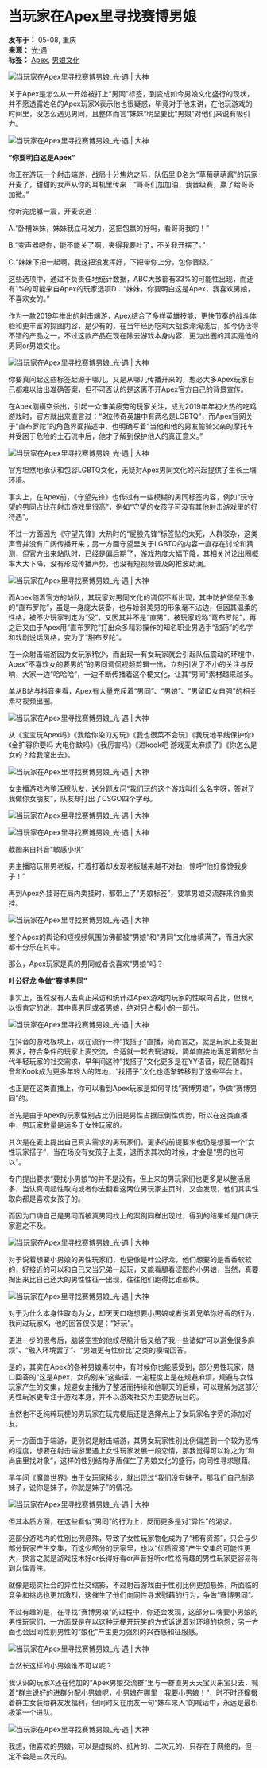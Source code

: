 # 当玩家在Apex里寻找赛博男娘

**发布于：** 05-08, 重庆  
**来源：** [光·遇](https://game.163.com/)  
**标签：** [Apex](https://game.163.com/), [男娘文化](https://game.163.com/)  

![当玩家在Apex里寻找赛博男娘_光·遇 | 大神](https://img.166.net/reunionpub/ds/kol/20240508/092208-2c9dy3e7zm.png?imageView&tostatic=0&thumbnail=1500x0)

关于Apex是怎么从一开始被打上“男同”标签，到变成如今男娘文化盛行的现状，并不愿透露姓名的Apex玩家X表示他也很疑惑，毕竟对于他来讲，在他玩游戏的时间里，没怎么遇见男同，且整体而言“妹妹”明显要比“男娘”对他们来说有吸引力。

![当玩家在Apex里寻找赛博男娘_光·遇 | 大神](https://img.166.net/reunionpub/ds/kol/20240508/092208-ydu58hsc9k.png?imageView&tostatic=0&thumbnail=1500x0)

**“你要明白这是Apex”**

你正在游玩一个射击端游，战局十分焦灼之际，队伍里ID名为“草莓萌萌酱”的玩家开麦了，甜甜的女声从你的耳机里传来：“哥哥们加加油，我晋级赛，赢了给哥哥加微。”

你听完虎躯一震，开麦说道：

A.“卧槽妹妹，妹妹我立马发力，这把包赢的好吗，看哥哥我的！”

B.“变声器吧你，能不能关了啊，夹得我要吐了，不关我开摆了。”

C.“妹妹下把一起啊，我这把没发挥好，下把带你上分，包你晋级。”

这些选项中，通过不负责任地统计数据，ABC大致都有33%的可能性出现，而还有1%的可能来自Apex的玩家选项D：“妹妹，你要明白这是Apex，我喜欢男娘，不喜欢女的。”

作为一款2019年推出的射击端游，Apex结合了多样英雄技能，更快节奏的战斗体验和更丰富的探图内容，是少有的，在当年经历吃鸡大战浪潮淘洗后，如今仍活得不错的产品之一，不过这款产品在现在除去游戏本身内容，更为出圈的其实是他的男同or男娘文化。

![当玩家在Apex里寻找赛博男娘_光·遇 | 大神](https://img.166.net/reunionpub/ds/kol/20240508/092208-371dgcjeop.png?imageView&tostatic=0&thumbnail=1500x0)

你要真问起这些标签起源于哪儿，又是从哪儿传播开来的，想必大多Apex玩家自己都难以给出准确答案，但不可否认的是这离不开Apex官方自己的背景宣传。

在Apex刚横空杀出，引起一众审美疲劳的玩家关注，成为2019年年初火热的吃鸡游戏时，官方就出来直言过：“8位传奇英雄中有两名是LGBTQ”，而Apex官网关于“直布罗陀”的角色界面描述中，也明确写着“当他和他的男友偷骑父亲的摩托车并受困于危险的土石流中后，他才了解到保护他人的真正意义。”

![当玩家在Apex里寻找赛博男娘_光·遇 | 大神](https://img.166.net/reunionpub/ds/kol/20240508/092208-k57rie0h6u.png?imageView&tostatic=0&thumbnail=1500x0)

官方坦然地承认和包容LGBTQ文化，无疑对Apex男同文化的兴起提供了生长土壤环境。

事实上，在Apex前，《守望先锋》也传过有一些模糊的男同标签内容，例如“玩守望的男同占比在射击游戏里很高”，例如“守望的女孩子可没有其他射击游戏里的好待遇”。

不过一方面因为《守望先锋》大热时的“屁股先锋”标签贴的太死，人群驳杂，这类声音并没有广阔传播开来；另一方面守望里关于LGBTQ的内容一直存在讨论和猜测，但官方出来站队时，已经是偏后期了，游戏热度大幅下降，其相关讨论出圈概率大大下降，没有形成传播声势，也没有短视频普及的推波助澜。

![当玩家在Apex里寻找赛博男娘_光·遇 | 大神](https://img.166.net/reunionpub/ds/kol/20240508/092208-ec6s9lor7i.png?imageView&tostatic=0&thumbnail=1500x0)

而Apex随着官方的站队，其玩家对男同文化的调侃不断出现，其中防护堡垒形象的“直布罗陀”，虽是一身庞大装备，也与娇弱美男的形象毫不沾边，但因其温柔的性格，被不少玩家判定为“受”，又因其并不是“直男”，被玩家戏称“弯布罗陀”，再之后又由于Apex用“直布罗陀”打出众多精彩操作的知名职业男选手“甜药”的名字和戏剧说话风格，变为了“甜布罗陀”。

在一众射击端游因为女玩家稀少，而出现一有女玩家就会引起队伍震动的环境中，Apex“不喜欢女的要男的”的男同调侃视频剪辑一出，立刻引发了不小的关注与反响，大家一边“哈哈哈”，一边不断传播着这个梗文化，让其“男同”素材越来越多。

单从B站与抖音来看，Apex有大量充斥着“男同”、“男娘”、“男留ID女自强”的相关素材视频出圈。

![当玩家在Apex里寻找赛博男娘_光·遇 | 大神](https://img.166.net/reunionpub/ds/kol/20240508/092208-yj7bss0dih.png?imageView&tostatic=0&thumbnail=1500x0)

从《宝宝玩Apex吗》《我给你染刀刃玩》《我也很菜不会玩》《我玩地平线保护你》《金扩容你要吗 大电你缺吗》《我厉害吗》《进kook吧 游戏麦太麻烦了》《你怎么是女的？给我滚出去》。

![当玩家在Apex里寻找赛博男娘_光·遇 | 大神](https://img.166.net/reunionpub/ds/kol/20240508/092208-ftvim52beo.png?imageView&tostatic=0&thumbnail=1500x0)

女主播游戏内整活撩队友，送分题发问“我们玩的这个游戏叫什么名字呀，答对了我做你女朋友”，队友却打出了CSGO四个字母。

![当玩家在Apex里寻找赛博男娘_光·遇 | 大神](https://img.166.net/reunionpub/ds/kol/20240508/092209-g04tc2j8ds.png?imageView&tostatic=0&thumbnail=1500x0)

![当玩家在Apex里寻找赛博男娘_光·遇 | 大神](https://img.166.net/reunionpub/ds/kol/20240508/092208-167o9labz3.png?imageView&tostatic=0&thumbnail=1500x0)

截图来自抖音“敏感小琪”

男主播陪玩带男老板，打着打着却发现老板越来越不对劲，惊呼“他好像馋我身子！”

再到Apex外挂哥在局内卖挂时，都带上了“男娘标签”，要拿男娘交流群来钓鱼卖挂。

![当玩家在Apex里寻找赛博男娘_光·遇 | 大神](https://img.166.net/reunionpub/ds/kol/20240508/092208-ybistkr4j7.png?imageView&tostatic=0&thumbnail=1500x0)

整个Apex的舆论和短视频氛围仿佛都被“男娘”和“男同”文化给填满了，而且大家都十分乐在其中。

那么，Apex玩家是真的男同或者说喜欢“男娘”吗？

**叶公好龙 争做“赛博男同”**

事实上，虽然没有人去真正采访和统计过Apex游戏内玩家的性取向占比，但我可以很肯定的说，其中真男同或者男娘，绝对只占极小的一部分。

![当玩家在Apex里寻找赛博男娘_光·遇 | 大神](https://img.166.net/reunionpub/ds/kol/20240508/092208-y37lfsgvz2.png?imageView&tostatic=0&thumbnail=1500x0)

在抖音的游戏板块上，现在流行一种“找搭子”直播，简而言之，就是玩家上麦提出要求，符合条件的玩家上麦交流，合适就一起去玩游戏，简单直接地满足着部分当代年轻玩家的社交需求，早年间这种“找搭子”文化更多是在YY语音，现在随着抖音和Kook成为更多年轻人的阵地，“找搭子”文化也逐渐转移到了这些平台上。

也正是在这类直播上，你可以看到Apex玩家是如何寻找“赛博男娘”，争做“赛博男同”的。

首先是由于Apex的玩家性别占比仍旧是男性占据压倒性优势，所以在这类直播中，男玩家数量是远多于女性玩家的。

其次是在麦上提出自己真实需求的男玩家们，更多的前提要求也仍是想要一个“女性玩家搭子”，当在场没有女孩子上麦，退而求其次的时候，才会是“男的也可以”。

专门提出要求“要找小男娘”的并不是没有，但上来的男玩家们也更多是以整活居多，当认真问起性取向或者你去翻看这两位男玩家主页时，又会发现，他们其实性取向都是喜欢女孩子的。

而因为口嗨自己是男同而被真男同找上的案例同样出现过，得到的结果却是口嗨玩家避之不及。

![当玩家在Apex里寻找赛博男娘_光·遇 | 大神](https://img.166.net/reunionpub/ds/kol/20240508/092208-z5nkwfg19y.png?imageView&tostatic=0&thumbnail=1500x0)

对于说着想要小男娘的男性玩家们，也更像是叶公好龙，他们想要的是香香软软的，好接近的可以和自己又当兄弟一起玩，又能看腿看涩图的小男娘，当然，真要掏出来比自己还大的男性性征一出现，往往他们跑得比谁都快。

![当玩家在Apex里寻找赛博男娘_光·遇 | 大神](https://img.166.net/reunionpub/ds/kol/20240508/092208-pfek70sm3j.png?imageView&tostatic=0&thumbnail=1500x0)

对于为什么本身性取向为女，却天天口嗨想要小男娘或者说着兄弟你好香的行为，我问过玩家X，他的回答仅仅是：“好玩”。

更进一步的思考后，脑袋空空的他绞尽脑汁后又给了我一些诸如“可以避免很多麻烦”、“融入环境罢了”、“男娘更有性价比”之类的模糊回答。

是的，其实在Apex的各种男娘素材中，有时候你也能感受到，部分男性玩家，随口回答的“这是Apex，女的别来”这些话，一定程度上是在规避麻烦，规避与女性玩家产生的交集，规避女主播为了整活而持续和他聊天的后续，可以理解为这部分男性玩家更专注于游戏本身，并不以游戏社交为主要游玩目的。

当然也不乏纯粹玩梗的男玩家在玩完梗后还是选择点上了女玩家名字旁的添加好友。

另一方面由于端游，更别说是射击端游，其男女玩家性别比例偏差到一个较为恐怖的程度，想要在射击端游里遇上女性玩家发展一段恋情，那我觉得可以称之为“和尚庙里找对象”，这样的性别结构矛盾催生了男娘文化的盛行，向同性寻求慰藉。

早年间《魔兽世界》由于女玩家稀少，就出现过“我们没有妹子，那我们自己制造妹子，说你是妹子，你就是妹子”的情况。

![当玩家在Apex里寻找赛博男娘_光·遇 | 大神](https://img.166.net/reunionpub/ds/kol/20240508/092208-nqvpb8dzku.png?imageView&tostatic=0&thumbnail=1500x0)

但其本质方面，在这些看似“男同”的行为上，反而更多是对“异性”的渴求。

这部分游戏内的性别比例悬殊，导致了女性玩家物化成为了“稀有资源”，只会与少部分玩家产生交集，而这少部分的玩家里，也以“优质资源”产生交集的可能性更大，换言之就是游戏技术好or长得好看or声音好听or性格有趣的男性玩家更容易得到女性青睐。

就像是现实社会的异性社交缩影，不过射击游戏由于性别比例更加悬殊，所面临的竞争和挑选也更加激烈，这催生了他们向同性寻求慰藉的行为，争做“赛博男同”。

不过有趣的是，在寻找“赛博男娘”的过程中，你还会发现，这部分口嗨要小男娘的男性玩家们，一方面既是在以这种玩梗开玩笑的方式诉说着对环境的抱怨，另一方面也会因同性别男性的“娘化”产生更为强烈的兴奋感和征服感。

![当玩家在Apex里寻找赛博男娘_光·遇 | 大神](https://img.166.net/reunionpub/ds/kol/20240508/092209-es9bpzhq72.png?imageView&tostatic=0&thumbnail=1500x0)

当然长这样的小男娘谁不可以呢？

我认识的玩家X还在他加的“Apex男娘交流群”里与一群直男天天宝贝来宝贝去，喊着“群主说好的进群分配小男娘呢，小男娘在哪里！我要小男娘！”，时不时还撺掇着群主女装给群友发福利，但同时又在朋友一句“妹车来人”的喊话中，永远是最积极第一个进队。

![当玩家在Apex里寻找赛博男娘_光·遇 | 大神](https://img.166.net/reunionpub/ds/kol/20240508/092209-39nqmtv0r5.png?imageView&tostatic=0&thumbnail=1500x0)

我想，他喜欢的男娘，可以是虚拟的、纸片的、二次元的、只存在于网络的，但一定不会是三次元的。